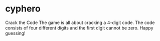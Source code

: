 # cyphero
Crack the Code
The game is all about cracking a 4-digit code. The code consists of four different digits and the first digit cannot be zero. Happy guessing!
